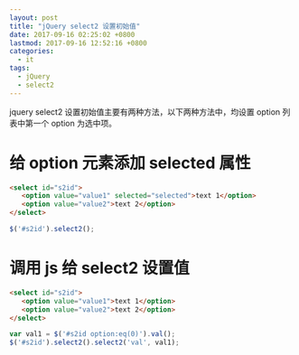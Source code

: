 ```yaml
---
layout: post
title: "jQuery select2 设置初始值"
date: 2017-09-16 02:25:02 +0800
lastmod: 2017-09-16 12:52:16 +0800
categories:
  - it
tags:
  - jQuery
  - select2
---
```


jquery select2 设置初始值主要有两种方法，以下两种方法中，均设置 option 列表中第一个 option 为选中项。

# 给 option 元素添加 selected 属性
```html
<select id="s2id">
   <option value="value1" selected="selected">text 1</option>
   <option value="value2">text 2</option>
</select>
```
```javascript
$('#s2id').select2();
```

# 调用 js 给 select2 设置值
```html
<select id="s2id">
   <option value="value1">text 1</option>
   <option value="value2">text 2</option>
</select>
```
```javascript
var val1 = $('#s2id option:eq(0)').val();
$('#s2id').select2().select2('val', val1);
```